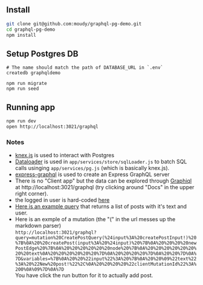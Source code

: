 
## Install
```sh
git clone git@github.com:moudy/graphql-pg-demo.git
cd graphql-pg-demo
npm install
```

## Setup Postgres DB
```
# The name should match the path of DATABASE_URL in `.env`
createdb graphqldemo

npm run migrate
npm run seed
```

## Running app
```sh
npm run dev
open http://localhost:3021/graphql
```

### Notes
- [knex.js](http://knexjs.org/) is used to interact with Postgres
- [Dataloader](https://github.com/facebook/dataloader) is used in `app/services/store/sqlLoader.js` to batch SQL calls usinging `app/services/pg.js` (which is basically knex.js).
- [express-graphql](https://github.com/graphql/express-graphql) is used to create an Express GraphQL server
- There is no "Client app" but the data can be explored through [Graphiql](https://github.com/graphql/graphiql) at http://localhost:3021/graphql (try clicking around "Docs" in the upper right corner).
- the logged in user is hard-coded [here](https://github.com/moudy/graphql-pg-demo/blob/master/app/routers/graphql.js#L53)
- [Here is an example query](http://localhost:3021/graphql?query=query%20%7B%0A%20%20viewer%20%7B%0A%20%20%20%20posts%20%7B%0A%20%20%20%20%20%20edges%20%7B%0A%20%20%20%20%20%20%20%20node%20%7B%0A%20%20%20%20%20%20%20%20%20%20text%0A%20%20%20%20%20%20%20%20%20%20user%20%7B%0A%20%20%20%20%20%20%20%20%20%20%20%20id%0A%20%20%20%20%20%20%20%20%20%20%7D%0A%20%20%20%20%20%20%20%20%7D%0A%20%20%20%20%20%20%7D%0A%20%20%20%20%7D%0A%20%20%7D%0A%7D) that returns a list of posts with it's text and user.
- Here is an exmple of a mutation (the "(" in the url messes up the markdown parser)  
   `http://localhost:3021/graphql?query=mutation%20CreatePostQuery(%24input%3A%20createPostInput!)%20%7B%0A%20%20createPost(input%3A%20%24input)%20%7B%0A%20%20%20%20newPostEdge%20%7B%0A%20%20%20%20%20%20node%20%7B%0A%20%20%20%20%20%20%20%20text%0A%20%20%20%20%20%20%7D%0A%20%20%20%20%7D%0A%20%20%7D%0A%7D&variables=%7B%0A%20%20%22input%22%3A%20%7B%0A%20%20%09%22text%22%3A%20%22New%20post!%22%2C%0A%20%20%20%20%22clientMutationId%22%3A%200%0A%09%7D%0A%7D`   
  You have click the run button for it to actually add post.


